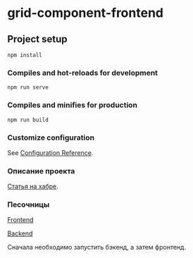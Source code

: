 # grid-component-frontend

## Project setup
```
npm install
```

### Compiles and hot-reloads for development
```
npm run serve
```

### Compiles and minifies for production
```
npm run build
```

### Customize configuration
See [Configuration Reference](https://cli.vuejs.org/config/).

### Описание проекта
[Статья на хабре](https://habr.com/ru/sandbox/edit/172334/).

### Песочницы
[Frontend](https://codesandbox.io/s/grid-component-frontend-ib6rqm)

[Backend](https://codesandbox.io/s/grid-component-backend-ydr7yx)

Сначала необходимо запустить бэкенд, а затем фронтенд.
